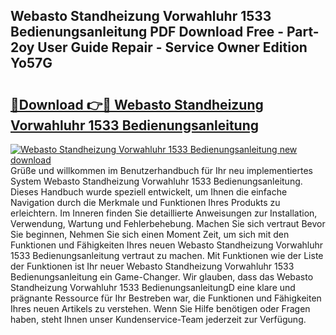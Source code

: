 ## Webasto Standheizung Vorwahluhr 1533 Bedienungsanleitung PDF Download Free - Part-2oy User Guide Repair - Service Owner Edition Yo57G

# <h2><a href="http://df1u5nq.blite.top/?on=Webasto+Standheizung+Vorwahluhr+1533+Bedienungsanleitung">🔗Download 👉🔴 Webasto Standheizung Vorwahluhr 1533 Bedienungsanleitung</a></h2>

[![Webasto Standheizung Vorwahluhr 1533 Bedienungsanleitung new download](https://i.imgur.com/lujVjoI.png)](http://df1u5nq.blite.top/?on=Webasto+Standheizung+Vorwahluhr+1533+Bedienungsanleitung)
Grüße und willkommen im Benutzerhandbuch für Ihr neu implementiertes System Webasto Standheizung Vorwahluhr 1533 Bedienungsanleitung. Dieses Handbuch wurde speziell entwickelt, um Ihnen die einfache Navigation durch die Merkmale und Funktionen Ihres Produkts zu erleichtern. Im Inneren finden Sie detaillierte Anweisungen zur Installation, Verwendung, Wartung und Fehlerbehebung. Machen Sie sich vertraut Bevor Sie beginnen, Nehmen Sie sich einen Moment Zeit, um sich mit den Funktionen und Fähigkeiten Ihres neuen Webasto Standheizung Vorwahluhr 1533 Bedienungsanleitung vertraut zu machen. Mit Funktionen wie der Liste der Funktionen ist Ihr neuer Webasto Standheizung Vorwahluhr 1533 Bedienungsanleitung ein Game-Changer. Wir glauben, dass das Webasto Standheizung Vorwahluhr 1533 BedienungsanleitungD eine klare und prägnante Ressource für Ihr Bestreben war, die Funktionen und Fähigkeiten Ihres neuen Artikels zu verstehen. Wenn Sie Hilfe benötigen oder Fragen haben, steht Ihnen unser Kundenservice-Team jederzeit zur Verfügung.
